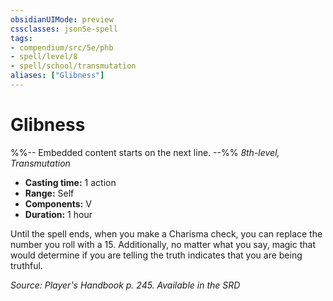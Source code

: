 ```yaml
---
obsidianUIMode: preview
cssclasses: json5e-spell
tags:
- compendium/src/5e/phb
- spell/level/8
- spell/school/transmutation
aliases: ["Glibness"]
---
```

# Glibness
%%-- Embedded content starts on the next line. --%%
*8th-level, Transmutation*  

- **Casting time:** 1 action
- **Range:** Self
- **Components:** V
- **Duration:** 1 hour

Until the spell ends, when you make a Charisma check, you can replace the number you roll with a 15. Additionally, no matter what you say, magic that would determine if you are telling the truth indicates that you are being truthful.

*Source: Player's Handbook p. 245. Available in the <span title='Systems Reference Document (5.1)'>SRD</span>*